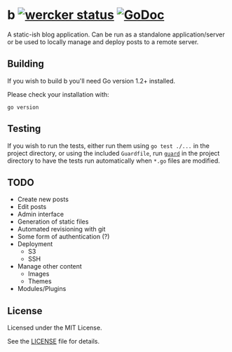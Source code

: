 # b [![wercker status](https://app.wercker.com/status/eaa45a2252df7c1535fddd9cced59e91/s/ "wercker status")](https://app.wercker.com/project/bykey/eaa45a2252df7c1535fddd9cced59e91) [![GoDoc](https://godoc.org/github.com/slogsdon/b?status.png)](http://godoc.org/github.com/slogsdon/b)

A static-ish blog application. Can be run as a standalone application/server or be used to locally manage and deploy posts to a remote server.

## Building

If you wish to build b you'll need Go version 1.2+ installed.

Please check your installation with:

```
go version
```

## Testing

If you wish to run the tests, either run them using `go test ./...` in the project directory, or using the included `Guardfile`, run [`guard`](https://github.com/guard/guard) in the project directory to have the tests run automatically when `*.go` files are modified.

## TODO

- Create new posts
- Edit posts
- Admin interface
- Generation of static files
- Automated revisioning with git
- Some form of authentication (?)
- Deployment
    + S3
    + SSH
- Manage other content
    + Images
    + Themes
- Modules/Plugins

## License

Licensed under the MIT License.

See the [LICENSE](https://github.com/slogsdon/b/blob/master/LICENSE) file for details.